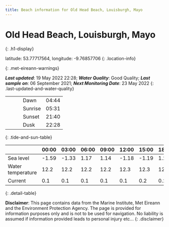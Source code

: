 ```yaml
---
title: Beach information for Old Head Beach, Louisburgh, Mayo
---
```

# Old Head Beach, Louisburgh, Mayo 
{: .h1-display}

latitude: 53.77717564, longitude: -9.76857706
{: .location-info}


{: .met-eireann-warnings}

___Last updated___: 19 May 2022 22:28; ___Water Quality___: Good Quality;
___Last sample on___: 06 September 2021; ___Next Monitoring Date___: 23 May 2022
{: .last-updated-and-water-quality}

|   |   |   |   |   |
|---|---|---|---|---|
|   |   |   | Dawn  | 04:44 |
|   |   |   | Sunrise  | 05:31 |
|   |   |   | Sunset  | 21:40 |
|   |   |   | Dusk  | 22:28 |
{: .tide-and-sun-table}

<div></div>

| | 00:00 | 03:00 | 06:00 | 09:00 | 12:00 | 15:00 | 18:00 | 21:00 |
|---|---|---|---|---|---|---|---|---|
| Sea level | -1.59 | -1.33 | 1.17 | 1.14| -1.18 | -1.19 | 1.22 | 1.49 |
| Water temperature | 12.2 | 12.2 | 12.2 | 12.2 | 12.3 | 12.3 | 12.3 | 12.3 |
| Current | 0.1 | 0.1 | 0.1 | 0.1 | 0.1| 0.2 | 0.2 | 0.1 |
{: .detail-table}

__Disclaimer__: This page contains data from the Marine Institute,
Met Eireann and the Environment Protection Agency. The page is provided for
information purposes only and is not to be used for navigation. No liability
is assumed if information provided leads to personal injury etc...
{: .disclaimer}